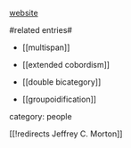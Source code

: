 
[website](https://www.theoreticalatlas.net/index.html)

#related entries#

* [[multispan]]

* [[extended cobordism]]
* [[double bicategory]]
* [[groupoidification]]


category: people

[[!redirects Jeffrey C. Morton]]